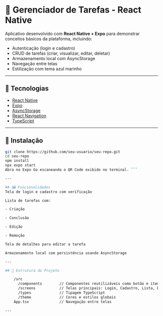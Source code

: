 # 📱 Gerenciador de Tarefas - React Native

Aplicativo desenvolvido com **React Native + Expo** para demonstrar conceitos básicos da plataforma, incluindo:

- Autenticação (login e cadastro)
- CRUD de tarefas (criar, visualizar, editar, deletar)
- Armazenamento local com AsyncStorage
- Navegação entre telas
- Estilização com tema azul marinho

---

## 🔧 Tecnologias

- [React Native](https://reactnative.dev/)
- [Expo](https://expo.dev/)
- [AsyncStorage](https://react-native-async-storage.github.io/async-storage/)
- [React Navigation](https://reactnavigation.org/)
- [TypeScript](https://www.typescriptlang.org/)

---

## 🚀 Instalação

```bash
git clone https://github.com/seu-usuario/seu-repo.git
cd seu-repo
npm install
npx expo start
Abra no Expo Go escaneando o QR Code exibido no terminal. ``` 

---

## 🖼️ Funcionalidades
Tela de login e cadastro com verificação

Lista de tarefas com:

- Criação

- Conclusão

- Edição

- Remoção

Tela de detalhes para editar a tarefa

Armazenamento local com persistência usando AsyncStorage

---

## 📂 Estrutura do Projeto

	/src
	  /components        // Componentes reutilizáveis como botão e item de tarefa
	  /screens           // Telas principais: Login, Cadastro, Lista, Detalhes
	  /types             // Tipagem TypeScript
	  /theme             // Cores e estilos globais
	App.tsx              // Navegação entre telas

---

